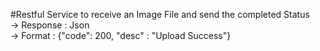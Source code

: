 #Restful Service to receive an Image File and send the completed Status <br />
-> Response : Json <br />
-> Format : {"code": 200, "desc" : "Upload Success"} <br />
